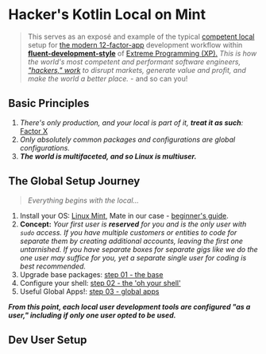 # Hacker's Kotlin Local on Mint

> This serves as an exposé and example of the typical [competent local](https://github.com/readme/guides/developer-onboarding "Optimize local dev environments for better onboarding") setup for [the modern 12-factor-app](https://12factor.net/ "The Twelve-Factor App") development workflow within [**fluent-development-style**](https://martinfowler.com/articles/agileFluency.html "Fluent Development Style") of [Extreme Programming (XP).](https://en.wikipedia.org/wiki/Extreme_programming "Extreme Programming") _This is how the world's most competent and performant software engineers, ["hackers," work](https://www.ncbi.nlm.nih.gov/pmc/articles/PMC3682183/ "The relationship between intelligence and creativity: New support for the threshold hypothesis by means of empirical breakpoint detection; Meaning, competent intelligent people seeking elegance are required to create anything worthwhile creating. AKA, 'deadbeat Cog theory'") to disrupt markets, generate value and profit, and make the world a better place._ - and so can you!

## Basic Principles

1. _There's only production, and your local is part of it, **treat it as such**:_ [Factor X](https://12factor.net/dev-prod-parity "Factor X of The Twelve-Factor App")
2. _Only absolutely common packages and configurations are global configurations._
3. **_The world is multifaceted, and so Linux is multiuser._**

## The Global Setup Journey 

> _Everything begins with the local..._

1. Install your OS: [Linux Mint](https://linuxmint.com/download.php "Linux Mint"), Mate in our case - [beginner's guide](https://itsfoss.com/install-linux-mint/).
2. **Concept:** _Your first user is **reserved** for you and is the only user with `sudo` access. If you have multiple customers or entities to code for separate them by creating additional accounts, leaving the first one untarnished. If you have separate boxes for separate gigs like we do the one user may suffice for you, yet a separate single user for coding is best recommended._
3. Upgrade base packages: [step 01 - the base](step-01-base.md)
4. Configure your shell: [step 02 - the 'oh your shell'](step-02-shell.md)
5. Useful Global Apps!: [step 03 - global apps](step-03-global-apps.md)

**_From this point, each local user development tools are configured "as a user," including if only one user opted to be used._**

## Dev User Setup